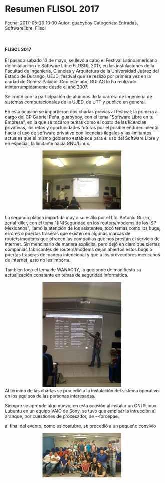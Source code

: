 Resumen FLISOL 2017
===========

Fecha: 2017-05-20 10:00
Autor: guabyboy
Categorías: Entradas, Softwarelibre, Flisol



<br />


#### FLISOL 2017
El pasado sábado 13 de mayo, se llevó a cabo el Festival Latinoamericano de Instalación de Software Libre FLOSOL 2017, en las instalaciones de la Facultad de Ingeniería, Ciencias y Arquitetura de la Universidad Juárez del Estado de Durango, UEJD; festival que se rezlizó por primera vez en la ciudad de Gómez Palacio. Con este año, GULAG lo ha realizado ininterrumpidamente desde el año 2007.
<!-- break -->
Se contó con la participación de alumnos de la carrera de ingeniería de sistemas computacionales de la UJED, de UTT y publico en general.

En esta ocasión se impartieron dos charlas previas al festival; la primera a cargo del CP Gabriel Peña, guabyboy, con el tema "Software Libre en tu Empresa", en la que se tocaron temas como el costo de las licencias privativas, los retos y oportunidades futuras por el posible endurecimiento hacia el uso de software privativo con licencias ilegales y las limitantes actuales que el mismo gobierno establece para el uso del Software Libre y en especial, la limitante hacia GNU/Linux.
<center>
<img class="img-responsive" style="width:50%;height:auto;margin-right:12px;" src="2017-05-20-flisol/01-flisol.jpg" alt="guabyboy" width="65" height="50">
</center>


La segunda plática impartida muy a su estilo por el LIc. Antonio Gurza, zerial killer, con el tema "(IN)Seguridad en los routers/modems de los ISP Mexicanos", llamó la atención de los asistentes, tocó temas como los bugs, errores o puertas traseras que existen en algunas marcas de routers/modems que ofrecen las compañías que nos prestan el servicio de internet. Sin mencinarlo de manera explícita, pero dejó en claro que ciertas compañías fabricantes de routers/modems dejan abiertos estos bugs o puertas traseras de manera intencional y que a los proveedores mexicanos de internet, esto no les importa.

También tocó el tema de WANACRY, lo que pone de  manifiesto su actualización constante en temas de seguridad informática.
<center>
<img class="img-responsive" style="width:50%;height:auto;margin-right:12px;" src="2017-05-20-flisol/03-flisol.jpg" alt="ZK" width="65" height="50">
</center>
Al término de las charlas se procedió a la instalación del sistema operativo en los equipos de las personas interesadas.

Siempre se aprende algo nuevo, en esta ocasión al instalar un GNU/Linux Lubuntu en un equipo VAIO de Sony, se tuvo que emplear la intrucción al aranque, por cuestiones de procesador, de --forcepae.


al final del evento, como es costubre, se procedió a un pequeño convivio
<center>
<img class="img-responsive" style="width:50%;height:auto;margin-right:12px;" src="2017-05-20-flisol/05-flisol.jpg" alt="Final" width="65" height="50">
</center> 




